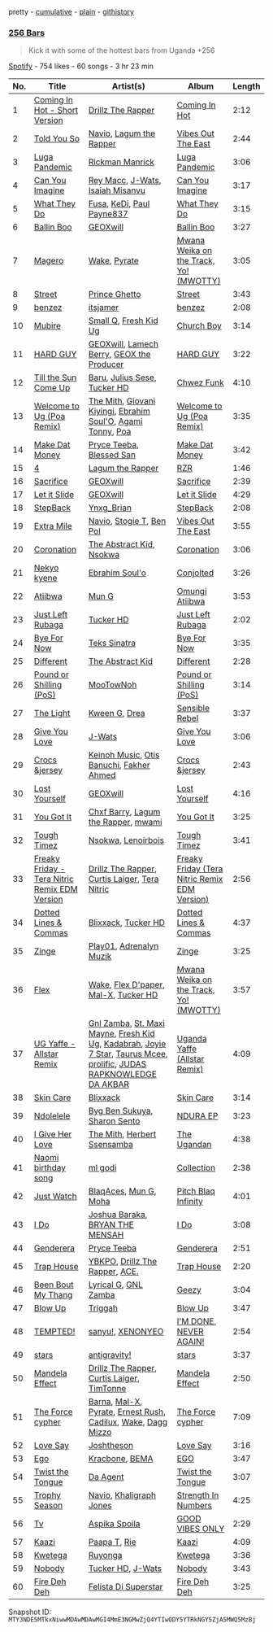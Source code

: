 pretty - [cumulative](/playlists/cumulative/37i9dQZF1DX28OajZ4kQnX.md) - [plain](/playlists/plain/37i9dQZF1DX28OajZ4kQnX) - [githistory](https://github.githistory.xyz/mackorone/spotify-playlist-archive/blob/main/playlists/plain/37i9dQZF1DX28OajZ4kQnX)

### [256 Bars](https://open.spotify.com/playlist/37i9dQZF1DX28OajZ4kQnX)

> Kick it with some of the hottest bars from Uganda +256

[Spotify](https://open.spotify.com/user/spotify) - 754 likes - 60 songs - 3 hr 23 min

| No. | Title | Artist(s) | Album | Length |
|---|---|---|---|---|
| 1 | [Coming In Hot \- Short Version](https://open.spotify.com/track/4PNUQ1EM9MXcZgf26Lvj6U) | [Drillz The Rapper](https://open.spotify.com/artist/7EjcbHeP9v2XgeyP718axB) | [Coming In Hot](https://open.spotify.com/album/6Yt2pOIVZP1QuqAxrilW2H) | 2:12 |
| 2 | [Told You So](https://open.spotify.com/track/5bnX5oi9viuOLqaehmyhYt) | [Navio](https://open.spotify.com/artist/0itCt7khLTvv5WqlMJwYNQ), [Lagum the Rapper](https://open.spotify.com/artist/1QhXoko9LsFCRt54shf124) | [Vibes Out The East](https://open.spotify.com/album/0qYAUeR7eF1HCKJGmRgLoz) | 2:44 |
| 3 | [Luga Pandemic](https://open.spotify.com/track/0O2wVyNkepLJcEmcJbDTix) | [Rickman Manrick](https://open.spotify.com/artist/1T7mHyA2vGvrR8AAYPLXqM) | [Luga Pandemic](https://open.spotify.com/album/3J4Ej6runJXjT4iQxF8cSR) | 3:06 |
| 4 | [Can You Imagine](https://open.spotify.com/track/2RFWIe4Kyuydzgo7kBJQ8E) | [Rey Macc](https://open.spotify.com/artist/7BVMpH5dEz4jE03STFwdqZ), [J\-Wats](https://open.spotify.com/artist/2hJigwTqQU3CFE4AUGb1Qv), [Isaiah Misanvu](https://open.spotify.com/artist/5mR64cshBueO6oPDga4cgh) | [Can You Imagine](https://open.spotify.com/album/26ZsfOw4zyS5q3QUh0mZdk) | 3:17 |
| 5 | [What They Do](https://open.spotify.com/track/6ycW5J1uecd4kiVDy0RUvc) | [Fusa](https://open.spotify.com/artist/4rVcrubV01G4di8dff5p7t), [KeDi](https://open.spotify.com/artist/3aaq8ReIvKF925g2qtGnV7), [Paul Payne837](https://open.spotify.com/artist/1TZ5t6mqPJEJ1HELSGt7cp) | [What They Do](https://open.spotify.com/album/0HOw37FUOrhyigfsrhJE9F) | 3:15 |
| 6 | [Ballin Boo](https://open.spotify.com/track/0FP3ZHQcDKf2FHZtAGMoEq) | [GEOXwill](https://open.spotify.com/artist/5id5TWkdZmwJKutyO9u0dX) | [Ballin Boo](https://open.spotify.com/album/156LCwHl913XNW7GiMNoGk) | 3:27 |
| 7 | [Magero](https://open.spotify.com/track/5rNTxEppHhdE3eW2FiUZxc) | [Wake](https://open.spotify.com/artist/5Ijs5N9PtVuzabbujWsttn), [Pyrate](https://open.spotify.com/artist/2EMTvvbgzYWEN6NIihMnr4) | [Mwana Weika on the Track, Yo! \(MWOTTY\)](https://open.spotify.com/album/3JzYMICgm13vm77SPGTKzt) | 3:05 |
| 8 | [Street](https://open.spotify.com/track/1Whqh8FYChDUfc0WWdtzwt) | [Prince Ghetto](https://open.spotify.com/artist/4eMzMqx857Dz0v0UUktdKN) | [Street](https://open.spotify.com/album/6vNNGsH4eBjFjsO4JEsc6H) | 3:43 |
| 9 | [benzez](https://open.spotify.com/track/5hr2xpp7hR6sUTTxsZuLQg) | [itsjamer](https://open.spotify.com/artist/3mCv51R0mWs08fIwjK2g07) | [benzez](https://open.spotify.com/album/6fV7spq5PUYkY1n1ooTl6G) | 2:08 |
| 10 | [Mubire](https://open.spotify.com/track/709bcWwT5PaVkz1R0ykrKg) | [Small Q](https://open.spotify.com/artist/7ltlgswsQ4Q6Mdcw8GoFZn), [Fresh Kid Ug](https://open.spotify.com/artist/4qNgSGAZglFBFQbcqYG9ZX) | [Church Boy](https://open.spotify.com/album/5FqLdR3exCWZYptLPrlZH0) | 3:14 |
| 11 | [HARD GUY](https://open.spotify.com/track/2CPRMzFiUTyDakOcR1aalx) | [GEOXwill](https://open.spotify.com/artist/5id5TWkdZmwJKutyO9u0dX), [Lamech Berry](https://open.spotify.com/artist/1Vz5PJozFRzOFzPGjJm5jk), [GEOX the Producer](https://open.spotify.com/artist/2EbpyBhiZwwbUERx4EjXFP) | [HARD GUY](https://open.spotify.com/album/3o4ph9M09W1bW766vd3akX) | 3:22 |
| 12 | [Till the Sun Come Up](https://open.spotify.com/track/7hfmd4M2UqADLZkCVI4KVr) | [Baru](https://open.spotify.com/artist/24SGSn5dBrSqZ4qzakxMrj), [Julius Sese](https://open.spotify.com/artist/00Y8QKiQhDuuJLQrEmrE2k), [Tucker HD](https://open.spotify.com/artist/3RDapQeJyAsiuFyZxFualp) | [Chwez Funk](https://open.spotify.com/album/5JjbFmQFnJYzKBOTz1Dqw0) | 4:10 |
| 13 | [Welcome to Ug \(Poa Remix\)](https://open.spotify.com/track/3VLLom5tY6D7vTMmJQz4oN) | [The Mith](https://open.spotify.com/artist/1xGpeTWvpYbkDTpP5dXyNf), [Giovani Kiyingi](https://open.spotify.com/artist/72IhajuC3cvuHWwQdkJrYP), [Ebrahim Soul'O](https://open.spotify.com/artist/7C1uPFQwrkX5D88Gsc3jhe), [Agami Tonny](https://open.spotify.com/artist/2ntQ7o9imq9REY4by45eGH), [Poa](https://open.spotify.com/artist/2VCjA3p1oisG2Icg3xImMH) | [Welcome to Ug \(Poa Remix\)](https://open.spotify.com/album/6X0McZ1kH41i53IR9IjhFf) | 3:35 |
| 14 | [Make Dat Money](https://open.spotify.com/track/2FjGWI79TdNs9rJjfBsIWP) | [Pryce Teeba](https://open.spotify.com/artist/7LZeZZQTTiqOuxCN30dlGX), [Blessed San](https://open.spotify.com/artist/6ZCmGsvdReqqz3Iz789x9n) | [Make Dat Money](https://open.spotify.com/album/7u7QCwz0TXUGafOMWB8OGe) | 3:42 |
| 15 | [4](https://open.spotify.com/track/6mIVsZSRdArkSIyRBZsckR) | [Lagum the Rapper](https://open.spotify.com/artist/1QhXoko9LsFCRt54shf124) | [RZR](https://open.spotify.com/album/6rGinERBnSYfnZqXiH8VB4) | 1:46 |
| 16 | [Sacrifice](https://open.spotify.com/track/1fsXR9y56hVIl5pfjB3fm2) | [GEOXwill](https://open.spotify.com/artist/5id5TWkdZmwJKutyO9u0dX) | [Sacrifice](https://open.spotify.com/album/5tuuHx8rbMEpudC8FT89cB) | 2:39 |
| 17 | [Let it Slide](https://open.spotify.com/track/1aTklUbZo5dCBpXBk4oBa2) | [GEOXwill](https://open.spotify.com/artist/5id5TWkdZmwJKutyO9u0dX) | [Let it Slide](https://open.spotify.com/album/6MNXQqzROLdIy9mb1gwgA6) | 4:29 |
| 18 | [StepBack](https://open.spotify.com/track/4kBWaLZse3pejcPzEr89kH) | [Ynxg\_Brian](https://open.spotify.com/artist/7gb2liYztEueG9OqFjGxdV) | [StepBack](https://open.spotify.com/album/3Tlz9vfEbltuYfNzHqctDX) | 2:08 |
| 19 | [Extra Mile](https://open.spotify.com/track/7CM7FycQQWAzem52QgJllq) | [Navio](https://open.spotify.com/artist/0itCt7khLTvv5WqlMJwYNQ), [Stogie T](https://open.spotify.com/artist/7tB6fzororeAvyt9RzKePs), [Ben Pol](https://open.spotify.com/artist/6rJsgXeCA9ZvRlPFgSpnw4) | [Vibes Out The East](https://open.spotify.com/album/0qYAUeR7eF1HCKJGmRgLoz) | 3:55 |
| 20 | [Coronation](https://open.spotify.com/track/4H2N1mJ1ASwOICfB7KssiX) | [The Abstract Kid](https://open.spotify.com/artist/4MdaPhRU2AMaylIfyWm8cW), [Nsokwa](https://open.spotify.com/artist/3ILdlSQ0HG3yLSchcE49Dz) | [Coronation](https://open.spotify.com/album/0BejVTOe8sGM9SCXnsy0Bx) | 3:06 |
| 21 | [Nekyo kyene](https://open.spotify.com/track/4MAtvNHJiuwUuNQyFHhC4E) | [Ebrahim Soul'o](https://open.spotify.com/artist/2YZW7Vm2kjy63WJQQ1UM4w) | [Conjolted](https://open.spotify.com/album/7dzbjLQcOssXTqqzu1HLrI) | 3:26 |
| 22 | [Atiibwa](https://open.spotify.com/track/0OyULIXkDqy4QMcVN74EQi) | [Mun G](https://open.spotify.com/artist/4YRE1c6l4kkNRfT1sXCjEU) | [Omungi Atiibwa](https://open.spotify.com/album/4fR3oI5K1Y8FssSqZh3XYE) | 3:53 |
| 23 | [Just Left Rubaga](https://open.spotify.com/track/0dLjBERZzgPpnx4KjRLmrp) | [Tucker HD](https://open.spotify.com/artist/3RDapQeJyAsiuFyZxFualp) | [Just Left Rubaga](https://open.spotify.com/album/5WxzIlz1Su1ru4LGe6ynfQ) | 2:02 |
| 24 | [Bye For Now](https://open.spotify.com/track/2OSM88B61MaXYuS7F4z97k) | [Teks Sinatra](https://open.spotify.com/artist/51Bf6K0RQJiZBXFKQroC57) | [Bye For Now](https://open.spotify.com/album/4HUv6MSyPkHgZBY8VCGTMI) | 3:35 |
| 25 | [Different](https://open.spotify.com/track/7dPEajZhYQWXSivOPXbJwV) | [The Abstract Kid](https://open.spotify.com/artist/4MdaPhRU2AMaylIfyWm8cW) | [Different](https://open.spotify.com/album/6jOaaBvrDq3OKVRkVujc9E) | 2:28 |
| 26 | [Pound or Shilling \(PoS\)](https://open.spotify.com/track/3WYgiM9KmW90ZasO3Zj2z3) | [MooTowNoh](https://open.spotify.com/artist/2Gh5PAnWSuY0vpn7UNcBU2) | [Pound or Shilling \(PoS\)](https://open.spotify.com/album/3RVR6krSIK3yv2Sx45U8Rd) | 3:14 |
| 27 | [The Light](https://open.spotify.com/track/19cwYaC0NLUA7B3Q3LvQS7) | [Kween G](https://open.spotify.com/artist/4u6bHNyuB19sp2uin2m4f1), [Drea](https://open.spotify.com/artist/5y8t1h8bv3Rpj4nRiGkgXz) | [Sensible Rebel](https://open.spotify.com/album/1nmdOZzdcFJLHnBwLX7Y8p) | 3:37 |
| 28 | [Give You Love](https://open.spotify.com/track/2sLohdWs9SCAdPEMWOKusH) | [J\-Wats](https://open.spotify.com/artist/2hJigwTqQU3CFE4AUGb1Qv) | [Give You Love](https://open.spotify.com/album/5xodDEpuEEZ3ZdzTUhVj2u) | 3:06 |
| 29 | [Crocs &jersey](https://open.spotify.com/track/568EH1ZKN7cAD0jEQnAEPq) | [Keinoh Music](https://open.spotify.com/artist/0sKiFuMsuB9nVLXovDc5bb), [Otis Banuchi](https://open.spotify.com/artist/24o0ghLqqWJsq3Tk9Ngukc), [Fakher Ahmed](https://open.spotify.com/artist/5CAnXsi43dznJE7qXujny3) | [Crocs &jersey](https://open.spotify.com/album/21XTnqu53Mkb5xyQ0M2Dal) | 2:43 |
| 30 | [Lost Yourself](https://open.spotify.com/track/32MeF1lagNJC0FxENNKATr) | [GEOXwill](https://open.spotify.com/artist/5id5TWkdZmwJKutyO9u0dX) | [Lost Yourself](https://open.spotify.com/album/1IQoFSV5fxC4xlSVhHfRFn) | 4:16 |
| 31 | [You Got It](https://open.spotify.com/track/6jV4SMVLo4pIFif38q7mI4) | [Chxf Barry](https://open.spotify.com/artist/4vMmIzBBucgN0Hend2wz0S), [Lagum the Rapper](https://open.spotify.com/artist/1QhXoko9LsFCRt54shf124), [mwami](https://open.spotify.com/artist/0efcioCBRBzfxRC6Ax0zXq) | [You Got It](https://open.spotify.com/album/08UekIFugezDczFaJR9tjJ) | 3:25 |
| 32 | [Tough Timez](https://open.spotify.com/track/5RL5hn75OUOFcLeC9VI1aZ) | [Nsokwa](https://open.spotify.com/artist/3ILdlSQ0HG3yLSchcE49Dz), [Lenoirbois](https://open.spotify.com/artist/4NinFBdaIbsWHe8OnsXlSQ) | [Tough Timez](https://open.spotify.com/album/3ml6m4oXvFut3cwmH9yrYO) | 3:41 |
| 33 | [Freaky Friday \- Tera Nitric Remix EDM Version](https://open.spotify.com/track/6pA2AGT6p7kniOdoZYZGJs) | [Drillz The Rapper](https://open.spotify.com/artist/7EjcbHeP9v2XgeyP718axB), [Curtis Laiger](https://open.spotify.com/artist/3fPTMNIWtUmVLAq1IebU5A), [Tera Nitric](https://open.spotify.com/artist/2MWRCiYFXzeuFwWAmASsyi) | [Freaky Friday \(Tera Nitric Remix EDM Version\)](https://open.spotify.com/album/1fGpp3LgGnzvavjg6pb1zm) | 2:56 |
| 34 | [Dotted Lines & Commas](https://open.spotify.com/track/0hw8BvO4OQ2f6GaF7NQI7p) | [Blixxack](https://open.spotify.com/artist/7tzeAMvtPF9coHEEwLZhRJ), [Tucker HD](https://open.spotify.com/artist/3RDapQeJyAsiuFyZxFualp) | [Dotted Lines & Commas](https://open.spotify.com/album/0PKfULSEkUoaXXxUoI0fgP) | 4:37 |
| 35 | [Zinge](https://open.spotify.com/track/6BjwzPMNmuKIW4ie4coNfk) | [Play01](https://open.spotify.com/artist/35b2AHExUT7FPIpDVKSQCG), [Adrenalyn Muzik](https://open.spotify.com/artist/41n5rKefN1N9S1xktqTZLo) | [Zinge](https://open.spotify.com/album/0uaYBF6ghic8549jFLAeEo) | 3:25 |
| 36 | [Flex](https://open.spotify.com/track/7Cex0YgjvbShlR9GE9o89W) | [Wake](https://open.spotify.com/artist/5Ijs5N9PtVuzabbujWsttn), [Flex D'paper](https://open.spotify.com/artist/1dKjmFQXS1G1Z1D64tN8ek), [Mal\-X](https://open.spotify.com/artist/57nDy9lY3LLm1FKSsyIFUx), [Tucker HD](https://open.spotify.com/artist/3RDapQeJyAsiuFyZxFualp) | [Mwana Weika on the Track, Yo! \(MWOTTY\)](https://open.spotify.com/album/3JzYMICgm13vm77SPGTKzt) | 3:57 |
| 37 | [UG Yaffe \- Allstar Remix](https://open.spotify.com/track/5aVwVbXFiwwkk9u629WTMe) | [Gnl Zamba](https://open.spotify.com/artist/0tEJn5RI5zOHwSlbDkBiDP), [St\. Maxi Mayne](https://open.spotify.com/artist/1Zyxe8LgqlD5vqlMhvZbFd), [Fresh Kid Ug](https://open.spotify.com/artist/0wvkMEzBET0t77C5FqpMKO), [Kadabrah](https://open.spotify.com/artist/0gqRgX0oh889UAIK1ZbZ4v), [Joyie 7 Star](https://open.spotify.com/artist/67HCLPYSrDkA1wwJVxYhnw), [Taurus Mcee](https://open.spotify.com/artist/1xjl5vIGPMtLD5I32Cer3y), [prolific](https://open.spotify.com/artist/7JMyxAnabjblWtHu6NG4yE), [JUDAS RAPKNOWLEDGE DA AKBAR](https://open.spotify.com/artist/3iTi5ruCf9iObKTmoALmhC) | [Uganda Yaffe \(Allstar Remix\)](https://open.spotify.com/album/3yn54C2joXIRWPoSZsdejZ) | 4:09 |
| 38 | [Skin Care](https://open.spotify.com/track/24ToDCZUSlY2mCHFR5YOVO) | [Blixxack](https://open.spotify.com/artist/7tzeAMvtPF9coHEEwLZhRJ) | [Skin Care](https://open.spotify.com/album/72oEAxauWEA7liK85rYnee) | 3:14 |
| 39 | [Ndolelele](https://open.spotify.com/track/644cjZFzNtNz5dNYwvSuH9) | [Byg Ben Sukuya](https://open.spotify.com/artist/2FU7huRrOYj7J461geVgXH), [Sharon Sento](https://open.spotify.com/artist/0HQs6VxGr3meRHHTkvObxy) | [NDURA EP](https://open.spotify.com/album/4DWD8hAqgT9nzglxp1dVSG) | 3:23 |
| 40 | [I Give Her Love](https://open.spotify.com/track/6haw04b2NBB93aG0xeuZ5c) | [The Mith](https://open.spotify.com/artist/1xGpeTWvpYbkDTpP5dXyNf), [Herbert Ssensamba](https://open.spotify.com/artist/551y4ECPYt7eD0EIlew8sg) | [The Ugandan](https://open.spotify.com/album/3oyokB16SXiEeZybhCS2V8) | 4:38 |
| 41 | [Naomi birthday song](https://open.spotify.com/track/2lQrFQNl5kmZoNCs1KkAL8) | [ml godi](https://open.spotify.com/artist/6xa4Dk2GZqhLboPS1eXDqg) | [Collection](https://open.spotify.com/album/1YogiBfwL9qhYX1bENFWgZ) | 2:38 |
| 42 | [Just Watch](https://open.spotify.com/track/2lWvfxjVmYCnQAtkJG0Y7H) | [BlaqAces](https://open.spotify.com/artist/1br4A9R7EZq1dZsld8M2Ii), [Mun G](https://open.spotify.com/artist/4YRE1c6l4kkNRfT1sXCjEU), [Moha](https://open.spotify.com/artist/6YlofgsrFOXGo0PuYMuhS6) | [Pitch Blaq Infinity](https://open.spotify.com/album/4AlcoiWsQuvoGWNF6GDebV) | 4:01 |
| 43 | [I Do](https://open.spotify.com/track/5CPU6T60J0pUBjmIAHEeGT) | [Joshua Baraka](https://open.spotify.com/artist/3sjmAVaeka80SCvK69bedW), [BRYAN THE MENSAH](https://open.spotify.com/artist/2zsThoavhdt8NBt6OQLfw2) | [I Do](https://open.spotify.com/album/6cXdoVKMPADTGNsg0FiORj) | 3:08 |
| 44 | [Genderera](https://open.spotify.com/track/2Doy5uupIp7I3bnDygeM6g) | [Pryce Teeba](https://open.spotify.com/artist/7LZeZZQTTiqOuxCN30dlGX) | [Genderera](https://open.spotify.com/album/14qDGe4Lr8EROJmzTJ0nnx) | 2:51 |
| 45 | [Trap House](https://open.spotify.com/track/43zm30JtK99xSDIGGnGnXU) | [YBKPO](https://open.spotify.com/artist/4zpBA01pzPN4x3VvlO5y1B), [Drillz The Rapper](https://open.spotify.com/artist/7EjcbHeP9v2XgeyP718axB), [ACE.](https://open.spotify.com/artist/1Cliz3Lx3b9qzsHraYmKh1) | [Trap House](https://open.spotify.com/album/1KdZif8ksWZUllwYBSxTwO) | 2:20 |
| 46 | [Been Bout My Thang](https://open.spotify.com/track/3YqQ0MrGo9npncbgBY6V0K) | [Lyrical G](https://open.spotify.com/artist/5iD7gwj4rQU0igiodSYGwQ), [GNL Zamba](https://open.spotify.com/artist/0FwYpgOB3J1HjxIRExeWhK) | [Geezy](https://open.spotify.com/album/3QoGhTuJ3IklGlZOVjK5xd) | 3:04 |
| 47 | [Blow Up](https://open.spotify.com/track/1vNfNoQklN2A7Qn4h7mJKO) | [Triggah](https://open.spotify.com/artist/0X3KWKamiMstCtGBljaikR) | [Blow Up](https://open.spotify.com/album/58n7ELafEIhHUCMSYeRnJe) | 3:47 |
| 48 | [TEMPTED!](https://open.spotify.com/track/0IJysriTxT9Bp5iJceAVHh) | [sanyu!](https://open.spotify.com/artist/7pUaqy2G4dAU7BEBa3rGhE), [XENONYEO](https://open.spotify.com/artist/2LWgTr7tjg9VfnLh3ZLsNk) | [I'M DONE, NEVER AGAIN!](https://open.spotify.com/album/3eBpH7vwfpP3nhCdRNIXtP) | 2:54 |
| 49 | [stars](https://open.spotify.com/track/2IRthOa69PZ1juCQ7ZGJSk) | [antigravity!](https://open.spotify.com/artist/1YLvt6xBvA3OhAZ9FjY1vV) | [stars](https://open.spotify.com/album/6KLjec6wpFGBw6okysaj6R) | 3:37 |
| 50 | [Mandela Effect](https://open.spotify.com/track/5n8KYQfXbZI28b1dZEv3y1) | [Drillz The Rapper](https://open.spotify.com/artist/7EjcbHeP9v2XgeyP718axB), [Curtis Laiger](https://open.spotify.com/artist/3fPTMNIWtUmVLAq1IebU5A), [TimTonne](https://open.spotify.com/artist/5AnewAHWpqtev6lg7MGOPA) | [Mandela Effect](https://open.spotify.com/album/5zmclbxfppW8ztaPHcXDak) | 2:50 |
| 51 | [The Force cypher](https://open.spotify.com/track/61tNZ0wYPXtsDgfOuJGcGE) | [Barna](https://open.spotify.com/artist/6NjE8DoZce6PZWb8Hlqbqg), [Mal\-X](https://open.spotify.com/artist/5WFfgWssxuxBPahx7tnM75), [Pyrate](https://open.spotify.com/artist/7BIp16JztBSnvYceUedF0o), [Ernest Rush](https://open.spotify.com/artist/1NMJsLfnGY5XfZz0djAukz), [Cadilux](https://open.spotify.com/artist/4HECkDYTAYAeuzou27qOzV), [Wake](https://open.spotify.com/artist/1sUnESr9CmjLxaxM1vbD47), [Dagg Mizzo](https://open.spotify.com/artist/0GMFz3B6MYqCGZDxTEhkwo) | [The Force cypher](https://open.spotify.com/album/4vz11zgcRyWuQwplz3Re2l) | 7:09 |
| 52 | [Love Say](https://open.spotify.com/track/1XooJUOhghelEYTYS6Wp4z) | [Joshtheson](https://open.spotify.com/artist/3TnAeKpnEEsiXZ5wBazNiz) | [Love Say](https://open.spotify.com/album/3KpId1zKLJuRG43mql2U3H) | 3:16 |
| 53 | [Ego](https://open.spotify.com/track/2QHwHoWDSLHGEyIbuVnruw) | [Kracbone](https://open.spotify.com/artist/0oqY3cDPiLXw0El4rX9ipV), [BEMA](https://open.spotify.com/artist/1MEIvHcvx0FWdBQHAS3CqT) | [EGO](https://open.spotify.com/album/0chPWygz2Av5fNYfoUapWv) | 3:47 |
| 54 | [Twist the Tongue](https://open.spotify.com/track/4NCdEAjaEq1g44y9jJg7KB) | [Da Agent](https://open.spotify.com/artist/7CC1ueFQOyHQNAuM7nKKrQ) | [Twist the Tongue](https://open.spotify.com/album/2FTNEPfG7iNxL05dUPxoCD) | 3:07 |
| 55 | [Trophy Season](https://open.spotify.com/track/4OsqHANw0wJI3g6QzESXQQ) | [Navio](https://open.spotify.com/artist/0itCt7khLTvv5WqlMJwYNQ), [Khaligraph Jones](https://open.spotify.com/artist/1xxXRVpuEm3X3p1QEm61Az) | [Strength In Numbers](https://open.spotify.com/album/28volG5cNQEUI0U8CdD6DF) | 4:25 |
| 56 | [Tv](https://open.spotify.com/track/4DcnGM5mD1Y2QOsywxBMsG) | [Aspika Spoila](https://open.spotify.com/artist/0Rf53WT6ObQ2ysOQyFOkUF) | [GOOD VIBES ONLY](https://open.spotify.com/album/27V62S1APV16vw1MCX8BPl) | 2:29 |
| 57 | [Kaazi](https://open.spotify.com/track/0lDoCgY33JV4rEllLJ8ubM) | [Paapa T](https://open.spotify.com/artist/7Ii9A3fiHC0LWGzgjekkba), [Rie](https://open.spotify.com/artist/67qQPzQB13ihMnIwS27kbr) | [Kaazi](https://open.spotify.com/album/57Ad8YNHXuOYMzpVVbvC9L) | 4:09 |
| 58 | [Kwetega](https://open.spotify.com/track/4h6XwEp0ElqD5xEYpcKGxr) | [Ruyonga](https://open.spotify.com/artist/7IFepiNUUVtAglkh1RUH5z) | [Kwetega](https://open.spotify.com/album/77agp9iFzPzhb7ssgWH2Kc) | 3:36 |
| 59 | [Nobody](https://open.spotify.com/track/6krUogRWd9GJTqmLX4qiGH) | [Tucker HD](https://open.spotify.com/artist/3RDapQeJyAsiuFyZxFualp), [J\-Wats](https://open.spotify.com/artist/5SICeSfCoS3DTaNhNnZj94) | [Nobody](https://open.spotify.com/album/6jLFWGaIVgdgKXBIJZKkNn) | 3:43 |
| 60 | [Fire Deh Deh](https://open.spotify.com/track/3CLcX5MphVX20oqeGDaNT7) | [Felista Di Superstar](https://open.spotify.com/artist/4ePK3JSaxcq2ZeulZlkERH) | [Fire Deh Deh](https://open.spotify.com/album/2D5qDtijtUUlf4UB2RXrDm) | 3:25 |

Snapshot ID: `MTY3NDE5MTkxNiwwMDAwMDAwMGI4MmE3NGMwZjQ4YTIwODY5YTRkNGY5ZjA5MWQ5MzBj`
